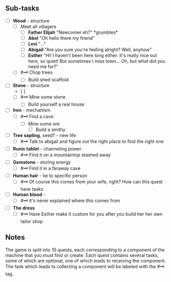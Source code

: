 ## Sub-tasks
- [ ] **Wood** - structure
	- [ ] Meet all villagers
		- [ ] **Father Elijah**
			"Newcomer eh?" \*grumbles*
		- [ ] **Abel**
			"Oh hello there my friend"
		- [ ] **Levi**
			"..."
		- [ ] **Abigail**
			"Are you sure you're feeling alright? Well, anyhow"
		- [ ] **Esther**
			"Hi! I haven't been here long either. It's really nice out here, so quiet! But sometimes I miss town... Oh, but what did you need me for?"
	- [ ] #🗝️ Chop trees 
		- [ ] Build shed scaffold
- [ ] **Stone** - structure
	- [ ] 
	- [ ] #🗝️ Mine some stone
		- [ ] Build yourself a real house
- [ ] **Iron** - mechanism
	- [ ] #🗝️ Find a cave
		- [ ] Mine some ore
			- [ ] Build a smithy
- [ ] **Tree sapling**, seed? - new life
	- [ ] #🗝️ Talk to abigail and figure out the right place to find the right one
- [ ] **Runic tablet** - channeling power
	- [ ] #🗝️ Find it on a mountaintop stashed away
- [ ] **Gemstone** - storing energy
	- [ ] #🗝️ Find it in a faraway cave
- [ ] **Human hair** - tie to specific person
	- [ ] #🗝️ Of course this comes from your wife, right? How can this quest have tasks
- [ ] **Human blood** - 
	- [ ] #🗝️ it's never explained where this comes from
- [ ] **The dress**
	- [ ] #🗝️ Have Esther make it custom for you after you build her her own tailor shop

## Notes
The game is split into 10 quests, each corresponding to a component of the machine that you must find or create. Each quest contains several tasks, some of which are optional, one of which leads to receiving the component. The task which leads to collecting a component will be labeled with the #🗝️ tag. 

